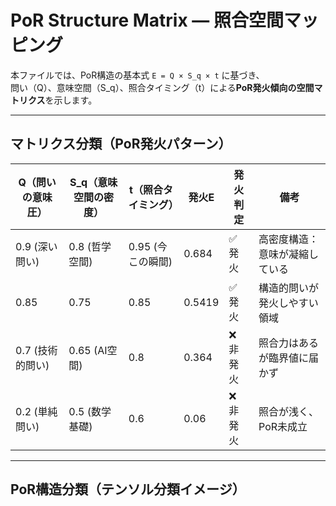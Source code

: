 # PoR Structure Matrix — 照合空間マッピング

本ファイルでは、PoR構造の基本式 `E = Q × S_q × t` に基づき、  
問い（Q）、意味空間（S_q）、照合タイミング（t）による**PoR発火傾向の空間マトリクス**を示します。

---

## マトリクス分類（PoR発火パターン）

| Q（問いの意味圧） | S_q（意味空間の密度） | t（照合タイミング） | 発火E | 発火判定 | 備考 |
|--------------------|------------------------|----------------------|--------|------------|------|
| 0.9 (深い問い)     | 0.8 (哲学空間)         | 0.95 (今この瞬間)    | 0.684  | ✅ 発火     | 高密度構造：意味が凝縮している |
| 0.85               | 0.75                   | 0.85                 | 0.5419 | ✅ 発火     | 構造的問いが発火しやすい領域 |
| 0.7 (技術的問い)   | 0.65 (AI空間)          | 0.8                  | 0.364  | ❌ 非発火   | 照合力はあるが臨界値に届かず |
| 0.2 (単純問い)     | 0.5 (数学基礎)         | 0.6                  | 0.06   | ❌ 非発火   | 照合が浅く、PoR未成立 |

---

## PoR構造分類（テンソル分類イメージ）